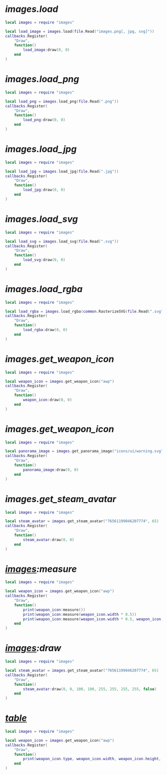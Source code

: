 # _images.load_

```lua
local images = require "images"

local load_image = images.load(file.Read("images.png[, jpg, svg]"))
callbacks.Register(
    "Draw",
    function()
        load_image:draw(0, 0)
    end
)
```

# _images.load_png_

```lua
local images = require "images"

local load_png = images.load_png(file.Read(".png"))
callbacks.Register(
    "Draw",
    function()
        load_png:draw(0, 0)
    end
)
```

# _images.load_jpg_

```lua
local images = require "images"

local load_jpg = images.load_jpg(file.Read(".jpg"))
callbacks.Register(
    "Draw",
    function()
        load_jpg:draw(0, 0)
    end
)
```

# _images.load_svg_

```lua
local images = require "images"

local load_svg = images.load_svg(file.Read(".svg"))
callbacks.Register(
    "Draw",
    function()
        load_svg:draw(0, 0)
    end
)
```

# _images.load_rgba_

```lua
local images = require "images"

local load_rgba = images.load_rgba(common.RasterizeSVG(file.Read(".svg"), 2))
callbacks.Register(
    "Draw",
    function()
        load_rgba:draw(0, 0)
    end
)
```

# _images.get_weapon_icon_

```lua
local images = require "images"

local weapon_icon = images.get_weapon_icon("awp")
callbacks.Register(
    "Draw",
    function()
        weapon_icon:draw(0, 0)
    end
)
```

# _images.get_weapon_icon_

```lua
local images = require "images"

local panorama_image = images.get_panorama_image("icons/ui/warning.svg")
callbacks.Register(
    "Draw",
    function()
        panorama_image:draw(0, 0)
    end
)
```

# _images.get_steam_avatar_

```lua
local images = require "images"

local steam_avatar = images.get_steam_avatar("76561199046207774", 65)
callbacks.Register(
    "Draw",
    function()
        steam_avatar:draw(0, 0)
    end
)
```

# _[images](https://github.com/qi-ux/aimware/blob/main/lib/images/module.md):measure_

```lua
local images = require "images"

local weapon_icon = images.get_weapon_icon("awp")
callbacks.Register(
    "Draw",
    function()
        print(weapon_icon:measure())
        print(weapon_icon:measure(weapon_icon.width * 0.5))
        print(weapon_icon:measure(weapon_icon.width * 0.5, weapon_icon.height * 0.5))
    end
)
```

# _[images](https://github.com/qi-ux/aimware/blob/main/lib/images/module.md):draw_

```lua
local images = require "images"

local steam_avatar = images.get_steam_avatar("76561199046207774", 65)
callbacks.Register(
    "Draw",
    function()
        steam_avatar:draw(0, 0, 100, 100, 255, 255, 255, 255, false)
    end
)
```

# _[table](https://github.com/qi-ux/aimware/blob/main/lib/images/table.md)_

```lua
local images = require "images"

local weapon_icon = images.get_weapon_icon("awp")
callbacks.Register(
    "Draw",
    function()
        print(weapon_icon.type, weapon_icon.width, weapon_icon.height, weapon_icon.rgba, weapon_icon.contents, weapon_icon.textures)
    end
)
```
